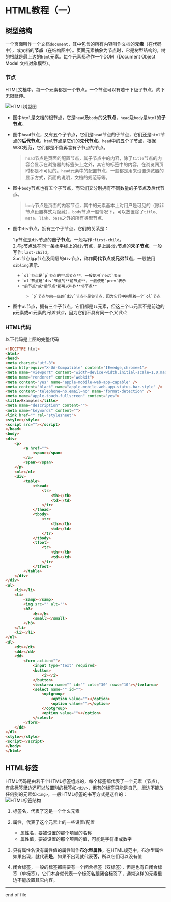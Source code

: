 # HTML教程（一）

## 树型结构

一个页面叫作一个文档`document`，其中包含的所有内容叫作文档的**元素**（在代码中），或文档的**节点**（在结构图中）。页面元素抽象为节点时，它是树型结构的，树的根就是最上边的`html`元素。每个元素都称作一个DOM（Document Object Model 文档对象模型）。

### 节点
HTML文档中，每一个元素都是一个节点，一个节点可以有若干下级子节点，向下无限延伸。

![HTML树型图](http://vrbvillor.github.io/lessons/2.HTML/DOM%E6%A0%91.gif)  

+ 图中`html`是文档的根节点，它是`head`及`body`的**父节点**，`head`及`body`是`html`的**子节点**。  
+ 图中`head`节点，又有五个子节点，它们是`head`节点的子节点，它们还是`html`节点的**后代节点**，`html`节点是它们的**先代节点**。`head`中的五个子节点，根据W3C规范，它们都是不能再含有子节点的节点。  

    > `head`节点是页面的配置节点，其子节点中的内容，除了`title`节点的内容会显示在浏览器的标签头上之外，其它的标签中的内容，在浏览网页时都是不可见的。`head`元素中的配置节点，一般都是用来设置浏览器的显示方式，页面的说明，文档的规范等等。  

+ 图中`body`节点也有五个子节点，而它们又分别拥有不同数量的子节点及后代节点。  

    > `body`节点是页面的内容节点，其中的元素基本上对用户是可见的（除非节点设置样式为隐藏），`body`节点一般情况下，可以放置除了`title`、`meta`、`link`、`base`之外的所有类型节点.  

+ 图中`div`节点，拥有三个子节点，它们的关系是：  

    1.`p`节点是`div`节点的**首子节点**，一般写作`:first-child`。  
    2.与`p`节点处在同一条水平线上的`div`节点，是上层`div`节点的**末子节点**，一般写作`:last-child`。  
    3.`ol`节点与`p`节点及同层的`div`节点，称作**同代节点**或**兄弟节点**，一般使用`sibling`表示.  
        
        + `ol`节点是`p`节点的**后节点**，一般使用`next`表示  
        + `ol`节点是`div`节点的**前节点**，一般使用`prev`表示  
        + *前节点*或*后节点*都可以叫作**邻节点**  
        
            > `p`节点与同一级的`div`节点不是邻节点，因为它们中间隔着一个`ol`节点  
            
+ 图中`ul`节点，拥有三个子节点，它们都是`li`元素，但这三个`li`元素不是前边的`p`元素或`ol`元素的*兄弟节点*，因为它们不具有同一个*父节点*  

### HTML代码

以下代码是上图的完整代码

```html
<!DOCTYPE html>
<html>
<head>
<meta charset="utf-8">
<meta http-equiv="X-UA-Compatible" content="IE=edge,chrome=1">
<meta name="viewport" content="width=device-width,initial-scale=1.0,maximum-scale=1.0,user-scalable=0"/> 
<meta name="renderer" content="webkit">
<meta content="yes" name="apple-mobile-web-app-capable" /> 
<meta content="black" name="apple-mobile-web-app-status-bar-style" /> 
<meta content="telephone=no,email=no" name="format-detection" />
<meta name="apple-touch-fullscreen" content="yes">
<title>Examples</title>
<meta name="description" content="">
<meta name="keywords" content="">
<link href="" rel="stylesheet">
<style></style>
<script src=""></script>
</head>
<body>
<div>
	<p>
		<a href="">
			<span></span>
		</a>
		<span></span>
	</p>
	<ol></ol>
	<div>
		<table>
			<thead>
				<tr>
					<th></th>
					<td></td>
				</tr>
			</thead>
			<tbody>
				<tr>
					<th></th>
					<td></td>
				</tr>
			</tbody>
			<tfoot>
				<tr>
					<th></th>
					<td></td>
				</tr>
			</tfoot>
		</table>
	</div>
</div>
<ul>
	<li></li>
	<li>
		<samp></samp>
		<img src="" alt="">
		<h3>
			<b></b>
			<small></small>
		</h3>
	</li>
	<li></li>
</ul>
<dl>
	<dt></dt>
	<dd></dd>
	<dd>
		<form action="">
			<input type="text" required>
			<button>
				<i></i>
			</button>
			<textarea name="" id="" cols="30" rows="10"></textarea>
			<select name="" id="">
				<optgroup>
					<option value=""></option>
					<option value=""></option>
				</optgroup>
				<option value=""></option>
			</select>
		</form>
	</dd>
</dl>
<style></style>
<script></script>
</body>
</html>
```

## HTML标签

HTML代码是由若干个HTML标签组成的，每个标签都代表了一个元素（节点），有些标签里边还可以放置别的标签如`<div>`，但有的标签只能是自己，里边不能放任何别的元素如`<img>`，一般HTML标签的书写方式是这样的：  
![HTML标签结构](http://vrbvillor.github.io/lessons/2.HTML/HTML%E6%A0%87%E7%AD%BE%E7%BB%93%E6%9E%84.gif)

1. 标签名，代表了这是一个什么元素  
2. 属性，代表了这个元素上的一些设置/配置  

    + 属性名，要被设置的那个项目的名称  
    + 属性值，要被设置的那个项目的值，可能是字符串或数字  

3. 只有属性名没有属性值的属性叫作**布尔型属性**，在HTML规范中，布尔型属性如果出现，就代表**是**，如果不出现就代表**否**，所以它们可以没有值  
4. 闭合标签，一般的标签都需要有一个闭合标签（双标签），但是也有自闭合标签（单标签），它们本身就代表一个标签名跟闭合标签了，通常这样的元素里边不能放置其它内容。

----------
end of file

